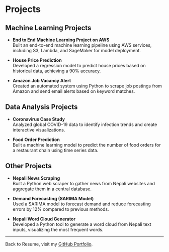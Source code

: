 # Projects

## Machine Learning Projects

- **End to End Machine Learning Project on AWS**  
  Built an end-to-end machine learning pipeline using AWS services, including S3, Lambda, and SageMaker for model deployment.

- **House Price Prediction**  
  Developed a regression model to predict house prices based on historical data, achieving a 90% accuracy.

- **Amazon Job Vacancy Alert**  
  Created an automated system using Python to scrape job postings from Amazon and send email alerts based on keyword matches.

## Data Analysis Projects

- **Coronavirus Case Study**  
  Analyzed global COVID-19 data to identify infection trends and create interactive visualizations.

- **Food Order Prediction**  
  Built a machine learning model to predict the number of food orders for a restaurant chain using time series data.

## Other Projects

- **Nepali News Scraping**  
  Built a Python web scraper to gather news from Nepali websites and aggregate them in a central database.

- **Demand Forecasting (SARIMA Model)**  
  Used a SARIMA model to forecast demand and reduce forecasting errors by 12% compared to previous methods.

- **Nepali Word Cloud Generator**  
  Developed a Python tool to generate a word cloud from Nepali text inputs, visualizing the most frequent words.

---

Back to Resume, visit my [GitHub Portfolio](README.md).

